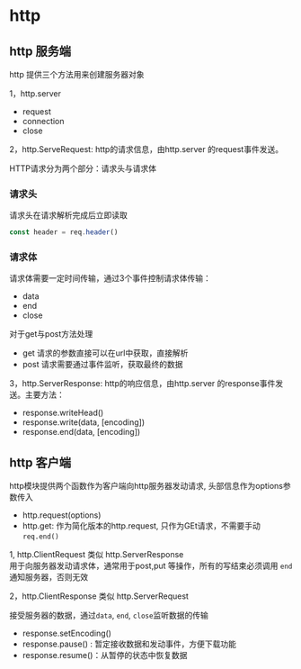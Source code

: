 # http

## http 服务端

http 提供三个方法用来创建服务器对象

1，http.server

+ request
+ connection
+ close

2，http.ServeRequest: http的请求信息，由http.server 的request事件发送。

HTTP请求分为两个部分：请求头与请求体  

### 请求头

请求头在请求解析完成后立即读取   
```js
const header = req.header()
```

### 请求体

请求体需要一定时间传输，通过3个事件控制请求体传输：
+ data
+ end
+ close

对于get与post方法处理

+ get   请求的参数直接可以在url中获取，直接解析
+ post  请求需要通过事件监听，获取最终的数据

3，http.ServerResponse: http的响应信息，由http.server 的response事件发送。主要方法：

+ response.writeHead()
+ response.write(data, [encoding])
+ response.end(data, [encoding])

## http 客户端

http模块提供两个函数作为客户端向http服务器发动请求, 头部信息作为options参数传入

+ http.request(options)
+ http.get: 作为简化版本的http.request, 只作为GEt请求，不需要手动`req.end()`

1, http.ClientRequest 类似 http.ServerResponse    
用于向服务器发动请求体，通常用于post,put 等操作，所有的写结束必须调用 `end`通知服务器，否则无效

2，http.ClientResponse 类似 http.ServerRequest

接受服务器的数据，通过`data`, `end`, `close`监听数据的传输

+ response.setEncoding()
+ response.pause() : 暂定接收数据和发动事件，方便下载功能
+ response.resume()：从暂停的状态中恢复数据
